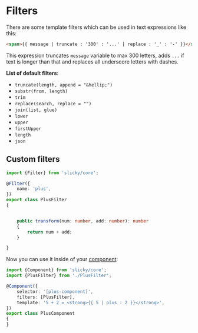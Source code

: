 # Filters

There are some template filters which can be used in text expressions like this:

```html
<span>{{ message | truncate : '300' : '...' | replace : '_' : '-' }}</span>
```

This expression truncates `message` variable to max 300 letters, adds `...` if 
text is longer than that and replaces all underscore letters with dashes.

**List of default filters**:

* `truncate(length, append = "&hellip;")`
* `substr(from, length)`
* `trim`
* `replace(search, replace = "")`
* `join(list, glue)`
* `lower`
* `upper`
* `firstUpper`
* `length`
* `json`

## Custom filters

```ts
import {Filter} from 'slicky/core';

@Filter({
	name: 'plus',
})
export class PlusFilter
{


	public transform(num: number, add: number): number
	{
		return num + add;
	}

}
```

Now you can use it inside of your [component](./components.md):

```ts
import {Component} from 'slicky/core';
import {PlusFilter} from './PlusFilter';

@Component({
	selector: '[plus-component]',
	filters: [PlusFilter],
	template: '5 + 2 = <strong>{{ 5 | plus : 2 }}</strong>',
})
export class PlusComponent
{
}
```
